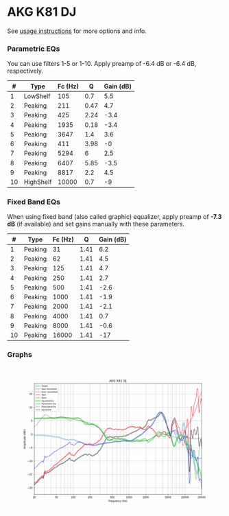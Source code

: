 # AKG K81 DJ
See [usage instructions](https://github.com/jaakkopasanen/AutoEq#usage) for more options and info.

### Parametric EQs
You can use filters 1-5 or 1-10. Apply preamp of -6.4 dB or -6.4 dB, respectively.

|   # | Type      |   Fc (Hz) |    Q |   Gain (dB) |
|-----|-----------|-----------|------|-------------|
|   1 | LowShelf  |       105 | 0.7  |         5.5 |
|   2 | Peaking   |       211 | 0.47 |         4.7 |
|   3 | Peaking   |       425 | 2.24 |        -3.4 |
|   4 | Peaking   |      1935 | 0.18 |        -3.4 |
|   5 | Peaking   |      3647 | 1.4  |         3.6 |
|   6 | Peaking   |       411 | 3.98 |        -0   |
|   7 | Peaking   |      5294 | 6    |         2.5 |
|   8 | Peaking   |      6407 | 5.85 |        -3.5 |
|   9 | Peaking   |      8817 | 2.2  |         4.5 |
|  10 | HighShelf |     10000 | 0.7  |        -9   |

### Fixed Band EQs
When using fixed band (also called graphic) equalizer, apply preamp of **-7.3 dB** (if available) and set gains manually with these parameters.

|   # | Type    |   Fc (Hz) |    Q |   Gain (dB) |
|-----|---------|-----------|------|-------------|
|   1 | Peaking |        31 | 1.41 |         6.2 |
|   2 | Peaking |        62 | 1.41 |         4.5 |
|   3 | Peaking |       125 | 1.41 |         4.7 |
|   4 | Peaking |       250 | 1.41 |         2.7 |
|   5 | Peaking |       500 | 1.41 |        -2.6 |
|   6 | Peaking |      1000 | 1.41 |        -1.9 |
|   7 | Peaking |      2000 | 1.41 |        -2.1 |
|   8 | Peaking |      4000 | 1.41 |         0.7 |
|   9 | Peaking |      8000 | 1.41 |        -0.6 |
|  10 | Peaking |     16000 | 1.41 |       -17   |

### Graphs
![](./AKG%20K81%20DJ.png)
